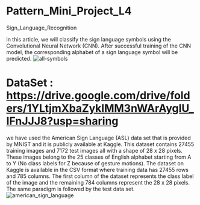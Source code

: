 # Pattern_Mini_Project_L4
Sign_Language_Recognition 

in this article, we will classify the sign language symbols using the Convolutional Neural Network (CNN). After successful training of the CNN model, the corresponding alphabet of a sign language symbol will be predicted. 
![all-symbols](https://user-images.githubusercontent.com/65477750/168493787-c1f72139-d6a7-41e2-bcaf-dd78afd6e77b.png)

# DataSet : https://drive.google.com/drive/folders/1YLtjmXbaZyklMM3nWArAygIU_IFnJJJ8?usp=sharing
we have used the American Sign Language (ASL) data set that is provided by MNIST and it is publicly available at Kaggle. This dataset contains 27455 training images and 7172 test images all with a shape of 28 x 28 pixels. These images belong to the 25 classes of English alphabet starting from A to Y (No class labels for Z because of gesture motions). The dataset on Kaggle is available in the CSV format where training data has 27455 rows and 785 columns. The first column of the dataset represents the class label of the image and the remaining 784 columns represent the 28 x 28 pixels. The same paradigm is followed by the test data set.
![american_sign_language](https://user-images.githubusercontent.com/65477750/168493840-31637dbd-15a1-418d-9a76-89cd9050910d.png)


